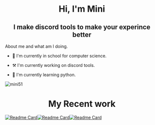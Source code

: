 
<h1 align='center'>Hi, I'm Mini</h1>
<h2 align='center'>I make discord tools to make your experince better</h2>



About me and what am I doing.   
- 🏫 I'm currently in school for computer science.
  
- ⚒️ I'm currently working on discord tools.

- 📖 I'm currently learning python.
<p align="left"> <img src="https://komarev.com/ghpvc/?username=mini51&label=Profile%20views&color=a143df&style=flat" alt="mini51" /></p>

<h1 align='center'> My Recent work</h1>

 

[![Readme Card](https://github-readme-stats.vercel.app/api/pin/?username=mini51&repo=AVGB-Public&theme=nord)](https://github.com/youthfulslinky/AVGB-Public)[![Readme Card](https://github-readme-stats.vercel.app/api/pin/?username=mini51&repo=Discord-FriendLog&theme=nord)](https://github.com/youthfulslinky/Discord-FriendLog)[![Readme Card](https://github-readme-stats.vercel.app/api/pin/?username=mini51&repo=DiscordRPC&theme=nord)](https://github.com/youthfulslinky/DiscordRPC)

